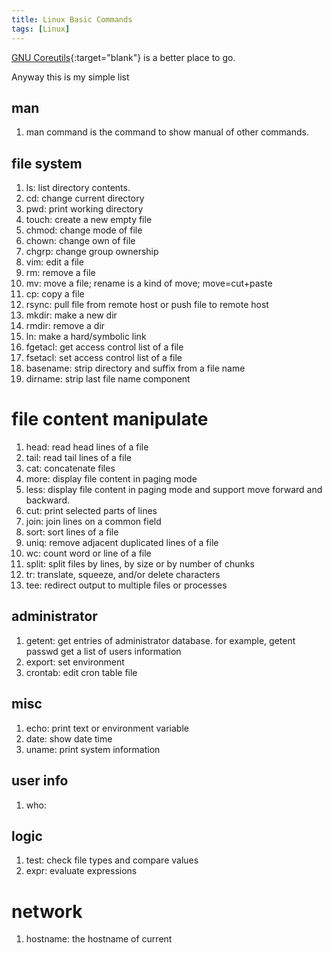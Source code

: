 ```yaml
---
title: Linux Basic Commands
tags: [Linux]
---
```


[GNU Coreutils](https://www.gnu.org/software/coreutils/manual/html_node/index.html){:target="blank"} is a better place to go.

Anyway this is my simple list

## man
1. man command is the command to show manual of other commands.

## file system

1. ls:      list directory contents. 
1. cd:      change current directory
1. pwd:     print working directory
1. touch:   create a new empty file
1. chmod:   change mode of file
1. chown:   change own of file
1. chgrp:   change group ownership
1. vim:     edit a file
1. rm:      remove a file
1. mv:      move a file; rename is a kind of move; move=cut+paste
1. cp:      copy a file
1. rsync:   pull file from remote host or push file to remote host
1. mkdir:   make a new dir
1. rmdir:   remove a dir
1. ln:      make a hard/symbolic link
1. fgetacl: get access control list of a file
1. fsetacl: set access control list of a file
1. basename: strip directory and suffix from a file name
1. dirname: strip last file name component

# file content manipulate
1. head: read head lines of a file
1. tail: read tail lines of a file
1. cat:  concatenate files
1. more: display file content in paging mode
1. less: display file content in paging mode and support move forward and backward.
1. cut:  print selected parts of lines
1. join: join lines on a common field
1. sort: sort lines of a file
1. uniq: remove adjacent duplicated lines of a file
1. wc: count word or line of a file
1. split: split files by lines, by size or by number of chunks
1. tr: translate, squeeze, and/or delete characters
1. tee: redirect output to multiple files or processes

## administrator

1. getent: get entries of administrator database. for example, getent passwd get a list of users information
1. export: set environment
1. crontab: edit cron table file
## misc

1. echo: print text or environment variable
1. date: show date time
1. uname: print system information


## user info
1. who:

## logic
1. test: check file types and compare values
1. expr: evaluate expressions

# network
1. hostname: the hostname of current 

